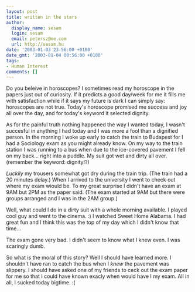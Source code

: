```yaml
---
layout: post
title: written in the stars
author:
  display_name: sesam
  login: sesam
  email: petersz@me.com
  url: http://sesam.hu
date: '2003-01-03 23:56:00 +0100'
date_gmt: '2003-01-04 00:56:00 +0100'
tags:
- Human Interest
comments: []
---
```


Do you beleive in horoscopes? I sometimes read my horoscope in the papers just out of curiosity. If it predicts a good day/week for me it fills me with satisfaction while if it says my future is dark I can simply say: horoscopes are not true. Today's horoscope promised me success and joy all over the day, and for today's keyword it selected dignity.

As for the painful truth nothing happened the way I wanted today, I wasn't succesful in anything I had today and I was more a fool than a dignified person. In the morning I woke up early to catch the train to Budapest for I had a Sociology exam as you might already know. On my way to the train station I was running to a bus when due to the ice-covered pavement I fell on my back... right into a puddle. My suit got wet and dirty all over. (remember the keyword: dignity!?)

*Luckily* my trousers somewhat got dry during the train trip. (The train had a 20 minutes delay.) When I arrived to the university I went to check out where my exam wiould be. To my great surprise I didn't have an exam at 9AM but 2PM as the paper said. (The exam started at 9AM but there were groups arranged and I was in the 2AM group.)

Well, what could I do in a dirty suit with a whole morning available. I played cool guy and went to the cinema. :) I watched Sweet Home Alabama. I had great fun and I think this was the top of my day which I didn't know that time...

The exam gone very bad. I didn't seem to know what I knew even. I was scaringly dumb.

So what is the moral of this story? Well I should have learned more. I shouldn't have ran to catch the bus when I *knew* the pavement was slippery. I should have asked one of my friends to ceck out the exam paper for me so that I could have known exacly when would have I my exam. All in all, I sucked today bigtime. :(
